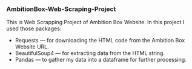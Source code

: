 ### AmbitionBox-Web-Scraping-Project

This is Web Scrapping Project of Ambition Box Website. In this project I used those packages:

* Requests — for downloading the HTML code from the Ambition Box Website URL.
* BeautifulSoup4 — for extracting data from the HTML string.
* Pandas — to gather my data into a dataframe for further processing.
